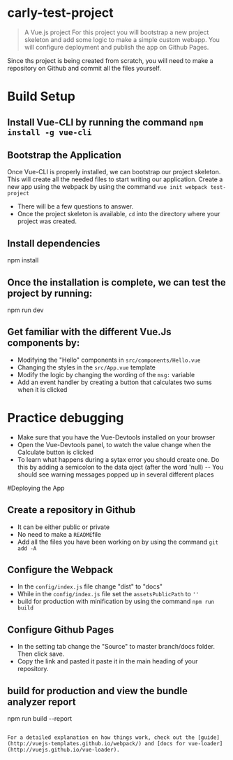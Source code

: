 # carly-test-project

> A Vue.js project
For this project you will bootstrap a new project skeleton and add some logic to make a simple custom webapp. You will configure deployment and publish the app on Github Pages.

Since ths project is being created from scratch, you will need to make a repository on Github and commit all the files yourself. 
# Build Setup

## Install Vue-CLI by running the command `npm install -g vue-cli`

## Bootstrap the Application
Once Vue-CLI is properly installed, we can bootstrap our project skeleton. This will create all the needed files to start writing our application. Create a new app using the webpack by using the command `vue init webpack test-project`
- There will be a few questions to answer.
- Once the project skeleton is available, `cd` into the directory where your project was created.

## Install dependencies
npm install

## Once the installation is complete, we can test the project by running:
npm run dev

## Get familiar with the different Vue.Js components by:
- Modifying the "Hello" components in `src/components/Hello.vue`
- Changing the styles in the `src/App.vue` template
- Modify the logic by changing the wording of the `msg:` variable
- Add an event handler by creating a button that calculates two sums when it is clicked

# Practice debugging
- Make sure that you have the Vue-Devtools installed on your browser
- Open the Vue-Devtools panel, to watch the value change when the Calculate button is clicked
- To learn what happens during a sytax error you should create one. Do this by adding a semicolon to the data oject (after the word 'null)
-- You should see warning messages popped up in several different places

#Deploying the App

## Create a repository in Github
- It can be either public or private
- No need to make a `README`file
- Add all the files you have been working on by using the command `git add -A`

## Configure the Webpack
- In the `config/index.js` file change "dist" to "docs"
- While in the `config/index.js` file set the  `assetsPublicPath` to `''`
- build for production with minification by using the command `npm run build`

## Configure Github Pages
- In the setting tab change the "Source" to master branch/docs folder. Then click save. 
- Copy the link and pasted it paste it in the main heading of your repository. 

## build for production and view the bundle analyzer report
npm run build --report
```

For a detailed explanation on how things work, check out the [guide](http://vuejs-templates.github.io/webpack/) and [docs for vue-loader](http://vuejs.github.io/vue-loader).

